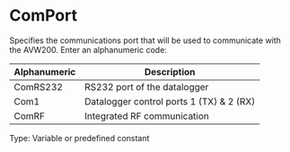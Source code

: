 # ComPort

Specifies the communications port that will be used to communicate with the AVW200. Enter an alphanumeric code:

| Alphanumeric | Description                              |
| ------------ | ---------------------------------------- |
| ComRS232     | RS232 port of the datalogger             |
| Com1         | Datalogger control ports 1 (TX) & 2 (RX) |
| ComRF        | Integrated RF communication              |

Type: Variable or predefined constant
